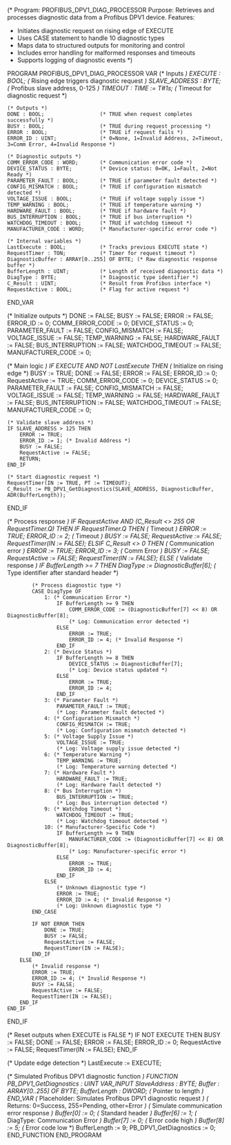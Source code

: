 (* Program: PROFIBUS_DPV1_DIAG_PROCESSOR
   Purpose: Retrieves and processes diagnostic data from a Profibus DPV1 device.
   Features:
   - Initiates diagnostic request on rising edge of EXECUTE
   - Uses CASE statement to handle 10 diagnostic types
   - Maps data to structured outputs for monitoring and control
   - Includes error handling for malformed responses and timeouts
   - Supports logging of diagnostic events
*)

PROGRAM PROFIBUS_DPV1_DIAG_PROCESSOR
VAR
    (* Inputs *)
    EXECUTE : BOOL;               (* Rising edge triggers diagnostic request *)
    SLAVE_ADDRESS : BYTE;         (* Profibus slave address, 0-125 *)
    TIMEOUT : TIME := T#1s;       (* Timeout for diagnostic request *)
    
    (* Outputs *)
    DONE : BOOL;                  (* TRUE when request completes successfully *)
    BUSY : BOOL;                  (* TRUE during request processing *)
    ERROR : BOOL;                 (* TRUE if request fails *)
    ERROR_ID : UINT;              (* 0=None, 1=Invalid Address, 2=Timeout, 3=Comm Error, 4=Invalid Response *)
    
    (* Diagnostic outputs *)
    COMM_ERROR_CODE : WORD;       (* Communication error code *)
    DEVICE_STATUS : BYTE;         (* Device status: 0=OK, 1=Fault, 2=Not Ready *)
    PARAMETER_FAULT : BOOL;       (* TRUE if parameter fault detected *)
    CONFIG_MISMATCH : BOOL;       (* TRUE if configuration mismatch detected *)
    VOLTAGE_ISSUE : BOOL;         (* TRUE if voltage supply issue *)
    TEMP_WARNING : BOOL;          (* TRUE if temperature warning *)
    HARDWARE_FAULT : BOOL;        (* TRUE if hardware fault *)
    BUS_INTERRUPTION : BOOL;      (* TRUE if bus interruption *)
    WATCHDOG_TIMEOUT : BOOL;      (* TRUE if watchdog timeout *)
    MANUFACTURER_CODE : WORD;     (* Manufacturer-specific error code *)
    
    (* Internal variables *)
    LastExecute : BOOL;           (* Tracks previous EXECUTE state *)
    RequestTimer : TON;           (* Timer for request timeout *)
    DiagnosticBuffer : ARRAY[0..255] OF BYTE; (* Raw diagnostic response buffer *)
    BufferLength : UINT;          (* Length of received diagnostic data *)
    DiagType : BYTE;              (* Diagnostic type identifier *)
    C_Result : UINT;              (* Result from Profibus interface *)
    RequestActive : BOOL;         (* Flag for active request *)
END_VAR

(* Initialize outputs *)
DONE := FALSE;
BUSY := FALSE;
ERROR := FALSE;
ERROR_ID := 0;
COMM_ERROR_CODE := 0;
DEVICE_STATUS := 0;
PARAMETER_FAULT := FALSE;
CONFIG_MISMATCH := FALSE;
VOLTAGE_ISSUE := FALSE;
TEMP_WARNING := FALSE;
HARDWARE_FAULT := FALSE;
BUS_INTERRUPTION := FALSE;
WATCHDOG_TIMEOUT := FALSE;
MANUFACTURER_CODE := 0;

(* Main logic *)
IF EXECUTE AND NOT LastExecute THEN
    (* Initialize on rising edge *)
    BUSY := TRUE;
    DONE := FALSE;
    ERROR := FALSE;
    ERROR_ID := 0;
    RequestActive := TRUE;
    COMM_ERROR_CODE := 0;
    DEVICE_STATUS := 0;
    PARAMETER_FAULT := FALSE;
    CONFIG_MISMATCH := FALSE;
    VOLTAGE_ISSUE := FALSE;
    TEMP_WARNING := FALSE;
    HARDWARE_FAULT := FALSE;
    BUS_INTERRUPTION := FALSE;
    WATCHDOG_TIMEOUT := FALSE;
    MANUFACTURER_CODE := 0;
    
    (* Validate slave address *)
    IF SLAVE_ADDRESS > 125 THEN
        ERROR := TRUE;
        ERROR_ID := 1; (* Invalid Address *)
        BUSY := FALSE;
        RequestActive := FALSE;
        RETURN;
    END_IF
    
    (* Start diagnostic request *)
    RequestTimer(IN := TRUE, PT := TIMEOUT);
    C_Result := PB_DPV1_GetDiagnostics(SLAVE_ADDRESS, DiagnosticBuffer, ADR(BufferLength));
END_IF

(* Process response *)
IF RequestActive AND (C_Result <> 255 OR RequestTimer.Q) THEN
    IF RequestTimer.Q THEN
        (* Timeout *)
        ERROR := TRUE;
        ERROR_ID := 2; (* Timeout *)
        BUSY := FALSE;
        RequestActive := FALSE;
        RequestTimer(IN := FALSE);
    ELSIF C_Result <> 0 THEN
        (* Communication error *)
        ERROR := TRUE;
        ERROR_ID := 3; (* Comm Error *)
        BUSY := FALSE;
        RequestActive := FALSE;
        RequestTimer(IN := FALSE);
    ELSE
        (* Validate response *)
        IF BufferLength >= 7 THEN
            DiagType := DiagnosticBuffer[6]; (* Type identifier after standard header *)
            
            (* Process diagnostic type *)
            CASE DiagType OF
                1: (* Communication Error *)
                    IF BufferLength >= 9 THEN
                        COMM_ERROR_CODE := (DiagnosticBuffer[7] << 8) OR DiagnosticBuffer[8];
                        (* Log: Communication error detected *)
                    ELSE
                        ERROR := TRUE;
                        ERROR_ID := 4; (* Invalid Response *)
                    END_IF
                2: (* Device Status *)
                    IF BufferLength >= 8 THEN
                        DEVICE_STATUS := DiagnosticBuffer[7];
                        (* Log: Device status updated *)
                    ELSE
                        ERROR := TRUE;
                        ERROR_ID := 4;
                    END_IF
                3: (* Parameter Fault *)
                    PARAMETER_FAULT := TRUE;
                    (* Log: Parameter fault detected *)
                4: (* Configuration Mismatch *)
                    CONFIG_MISMATCH := TRUE;
                    (* Log: Configuration mismatch detected *)
                5: (* Voltage Supply Issue *)
                    VOLTAGE_ISSUE := TRUE;
                    (* Log: Voltage supply issue detected *)
                6: (* Temperature Warning *)
                    TEMP_WARNING := TRUE;
                    (* Log: Temperature warning detected *)
                7: (* Hardware Fault *)
                    HARDWARE_FAULT := TRUE;
                    (* Log: Hardware fault detected *)
                8: (* Bus Interruption *)
                    BUS_INTERRUPTION := TRUE;
                    (* Log: Bus interruption detected *)
                9: (* Watchdog Timeout *)
                    WATCHDOG_TIMEOUT := TRUE;
                    (* Log: Watchdog timeout detected *)
                10: (* Manufacturer-Specific Code *)
                    IF BufferLength >= 9 THEN
                        MANUFACTURER_CODE := (DiagnosticBuffer[7] << 8) OR DiagnosticBuffer[8];
                        (* Log: Manufacturer-specific error *)
                    ELSE
                        ERROR := TRUE;
                        ERROR_ID := 4;
                    END_IF
                ELSE
                    (* Unknown diagnostic type *)
                    ERROR := TRUE;
                    ERROR_ID := 4; (* Invalid Response *)
                    (* Log: Unknown diagnostic type *)
            END_CASE
            
            IF NOT ERROR THEN
                DONE := TRUE;
                BUSY := FALSE;
                RequestActive := FALSE;
                RequestTimer(IN := FALSE);
            END_IF
        ELSE
            (* Invalid response *)
            ERROR := TRUE;
            ERROR_ID := 4; (* Invalid Response *)
            BUSY := FALSE;
            RequestActive := FALSE;
            RequestTimer(IN := FALSE);
        END_IF
    END_IF
END_IF

(* Reset outputs when EXECUTE is FALSE *)
IF NOT EXECUTE THEN
    BUSY := FALSE;
    DONE := FALSE;
    ERROR := FALSE;
    ERROR_ID := 0;
    RequestActive := FALSE;
    RequestTimer(IN := FALSE);
END_IF

(* Update edge detection *)
LastExecute := EXECUTE;

(* Simulated Profibus DPV1 diagnostic function *)
FUNCTION PB_DPV1_GetDiagnostics : UINT
VAR_INPUT
    SlaveAddress : BYTE;
    Buffer : ARRAY[0..255] OF BYTE;
    BufferLength : DWORD; (* Pointer to length *)
END_VAR
(* Placeholder: Simulates Profibus DPV1 diagnostic request *)
(* Returns: 0=Success, 255=Pending, other=Error *)
(* Simulate communication error response *)
Buffer[0] := 0; (* Standard header *)
Buffer[6] := 1; (* DiagType: Communication Error *)
Buffer[7] := 0; (* Error code high *)
Buffer[8] := 5; (* Error code low *)
BufferLength := 9;
PB_DPV1_GetDiagnostics := 0;
END_FUNCTION
END_PROGRAM
